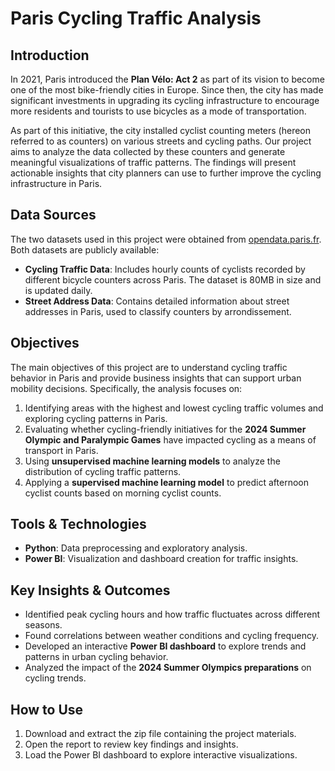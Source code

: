 # Paris Cycling Traffic Analysis

## Introduction

In 2021, Paris introduced the **Plan Vélo: Act 2** as part of its vision to become one of the most bike-friendly cities in Europe. Since then, the city has made significant investments in upgrading its cycling infrastructure to encourage more residents and tourists to use bicycles as a mode of transportation.

As part of this initiative, the city installed cyclist counting meters (hereon referred to as counters) on various streets and cycling paths. Our project aims to analyze the data collected by these counters and generate meaningful visualizations of traffic patterns. The findings will present actionable insights that city planners can use to further improve the cycling infrastructure in Paris.

## Data Sources

The two datasets used in this project were obtained from [opendata.paris.fr](https://opendata.paris.fr). Both datasets are publicly available:

- **Cycling Traffic Data**: Includes hourly counts of cyclists recorded by different bicycle counters across Paris. The dataset is 80MB in size and is updated daily. 
- **Street Address Data**: Contains detailed information about street addresses in Paris, used to classify counters by arrondissement.

## Objectives

The main objectives of this project are to understand cycling traffic behavior in Paris and provide business insights that can support urban mobility decisions. Specifically, the analysis focuses on:

1. Identifying areas with the highest and lowest cycling traffic volumes and exploring cycling patterns in Paris.
2. Evaluating whether cycling-friendly initiatives for the **2024 Summer Olympic and Paralympic Games** have impacted cycling as a means of transport in Paris.
3. Using **unsupervised machine learning models** to analyze the distribution of cycling traffic patterns.
4. Applying a **supervised machine learning model** to predict afternoon cyclist counts based on morning cyclist counts.

## Tools & Technologies

- **Python**: Data preprocessing and exploratory analysis.
- **Power BI**: Visualization and dashboard creation for traffic insights.

## Key Insights & Outcomes

- Identified peak cycling hours and how traffic fluctuates across different seasons.
- Found correlations between weather conditions and cycling frequency.
- Developed an interactive **Power BI dashboard** to explore trends and patterns in urban cycling behavior.
- Analyzed the impact of the **2024 Summer Olympics preparations** on cycling trends.

## How to Use

1. Download and extract the zip file containing the project materials.
2. Open the report to review key findings and insights.
3. Load the Power BI dashboard to explore interactive visualizations.


